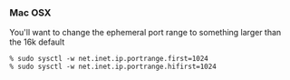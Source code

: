### Mac OSX

You'll want to change the ephemeral port range to something larger than the 16k default

    % sudo sysctl -w net.inet.ip.portrange.first=1024
    % sudo sysctl -w net.inet.ip.portrange.hifirst=1024
